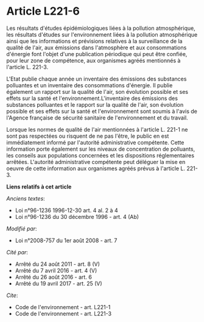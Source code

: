 # Article L221-6

Les résultats d'études épidémiologiques liées à la pollution atmosphérique, les résultats d'études sur l'environnement liées
à la pollution atmosphérique ainsi que les informations et prévisions relatives à la surveillance de la qualité de l'air, aux
émissions dans l'atmosphère et aux consommations d'énergie font l'objet d'une publication périodique qui peut être confiée,
pour leur zone de compétence, aux organismes agréés mentionnés à l'article L. 221-3.

L'Etat publie chaque année un inventaire des émissions des substances polluantes et un inventaire des consommations
d'énergie. Il publie également un rapport sur la qualité de l'air, son évolution possible et ses effets sur la santé et
l'environnement.L'inventaire des émissions des substances polluantes et le rapport sur la qualité de l'air, son évolution
possible et ses effets sur la santé et l'environnement sont soumis à l'avis de l'Agence française de sécurité sanitaire de
l'environnement et du travail. 

Lorsque les normes de qualité de l'air mentionnées à l'article L. 221-1 ne sont pas respectées ou risquent de ne pas l'être,
le public en est immédiatement informé par l'autorité administrative compétente. Cette information porte également sur les
niveaux de concentration de polluants, les conseils aux populations concernées et les dispositions réglementaires arrêtées.
L'autorité administrative compétente peut déléguer la mise en oeuvre de cette information aux organismes agréés prévus à
l'article L. 221-3.

**Liens relatifs à cet article**

_Anciens textes_:

  - Loi n°96-1236 1996-12-30 art. 4 al. 2 à 4
  - Loi n°96-1236 du 30 décembre 1996 - art. 4 (Ab)

_Modifié par_:

  - Loi n°2008-757 du 1er août 2008 - art. 7

_Cité par_:

  - Arrêté du 24 août 2011 - art. 8 (V)
  - Arrêté du 7 avril 2016 - art. 4 (V)
  - Arrêté du 26 août 2016 - art. 6
  - Arrêté du 19 avril 2017 - art. 25 (V)

_Cite_:

  - Code de l'environnement - art. L221-1
  - Code de l'environnement - art. L221-3
